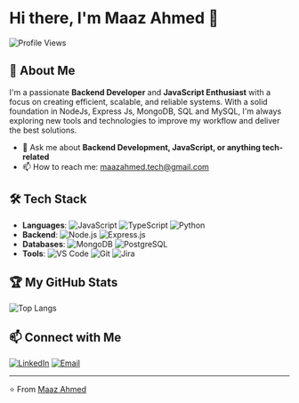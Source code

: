 # Hi there, I'm Maaz Ahmed 👋

![Profile Views](https://komarev.com/ghpvc/?username=maazahmedSE&color=blueviolet)

## 🚀 About Me

I'm a passionate **Backend Developer** and **JavaScript Enthusiast** with a focus on creating efficient, scalable, and reliable systems. With a solid foundation in NodeJs, Express Js, MongoDB, SQL and MySQL, I'm always exploring new tools and technologies to improve my workflow and deliver the best solutions.

- 💬 Ask me about **Backend Development, JavaScript, or anything tech-related**
- 📫 How to reach me: [maazahmed.tech@gmail.com](mailto:maazahmed.tech@gmail.com)

## 🛠️ Tech Stack

- **Languages**: ![JavaScript](https://img.shields.io/badge/-JavaScript-F7DF1E?logo=javascript&logoColor=black) ![TypeScript](https://img.shields.io/badge/-TypeScript-3178C6?logo=typescript&logoColor=white) ![Python](https://img.shields.io/badge/-Python-3776AB?logo=python&logoColor=white)
- **Backend**: ![Node.js](https://img.shields.io/badge/-Node.js-339933?logo=node.js&logoColor=white) ![Express.js](https://img.shields.io/badge/-Express.js-000000?logo=express&logoColor=white)
- **Databases**: ![MongoDB](https://img.shields.io/badge/-MongoDB-47A248?logo=mongodb&logoColor=white) ![PostgreSQL](https://img.shields.io/badge/-PostgreSQL-336791?logo=postgresql&logoColor=white)
- **Tools**: ![VS Code](https://img.shields.io/badge/-VS%20Code-007ACC?logo=visual-studio-code&logoColor=white) ![Git](https://img.shields.io/badge/-Git-F05032?logo=git&logoColor=white) ![Jira](https://img.shields.io/badge/-Jira-0052CC?logo=jira&logoColor=white)

## 🏆 My GitHub Stats

![Top Langs](https://github-readme-stats.vercel.app/api/top-langs/?username=maazahmedSE&layout=compact&theme=radical)

## 📫 Connect with Me

[![LinkedIn](https://img.shields.io/badge/-LinkedIn-0A66C2?logo=linkedin&logoColor=white)](https://www.linkedin.com/in/maaz-ahmed-121471253/)
[![Email](https://img.shields.io/badge/-Email-D14836?logo=gmail&logoColor=white)](mailto:maazahmed.tech@gmail.com)

---

⭐️ From [Maaz Ahmed](https://github.com/maazahmedSE)
